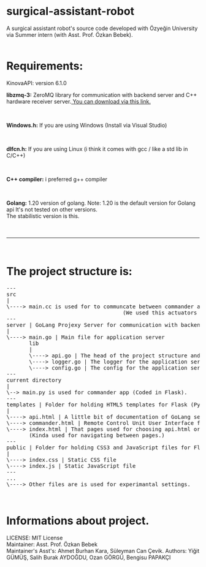 # surgical-assistant-robot
A surgical assistant robot's source code developed with Özyeğin University via Summer
intern (with Asst. Prof. Özkan Bebek).
<br>
<br>

# Requirements:

KinovaAPI: version 6.1.0
<br>

<b>libzmq-3:</b> ZeroMQ library for communication with backend server and C++ hardware receiver server.<a href="https://zeromq.org/download/"> You can download via this link.</a>

<br>

<b>Windows.h:</b> If you are using Windows (Install via Visual Studio)

<br>

<b>dlfcn.h:</b> If you are using Linux (i think it comes with gcc / like a std lib in C/C++)

<br>

<b>C++ compiler:</b> i preferred g++ compiler

<br>

<b>Golang:</b> 1.20 version of golang.
Note: 1.20 is the default version for Golang api 
It's not tested on other versions.<br>
The stabilistic version is this.<br>
<br>
<br>

---

<br>

# The project structure is:
<pre>
---
src
|
\----> main.cc is used for to communcate between commander and hardware. (Kinova KA-75+ & KA-58 Actuators)
                                    (We used this actuators for moving surgical-assistant-robot)
---
server | GoLang Projexy Server for communication with backend server and C++ hardware sender/receiver server.
|
\----> main.go | Main file for application server
       lib
       |
       \----> api.go | The head of the project structure and the api handlers for the application server.
       \----> logger.go | The logger for the application server.
       \----> config.go | The config for the application server.
---
current directory
|
\--> main.py is used for commander app (Coded in Flask).
---
templates | Folder for holding HTML5 templates for Flask (Python3 micro backend framework)
|
\----> api.html | A little bit of documentation of GoLang server usage.
\----> commander.html | Remote Control Unit User Interface for Commander.
\----> index.html | That pages used for choosing api.html or commander.html 
       (Kinda used for navigating between pages.)
---
public | Folder for holding CSS3 and JavaScript files for Flask Server. (Commander Desktop App Server)
|
\----> index.css | Static CSS file
\----> index.js | Static JavaScript file
---
...
\----> Other files are is used for experimantal settings.
</pre>
<br>

# Informations about project.

LICENSE: MIT License <br>
Maintainer: Asst. Prof. Özkan Bebek <br>
Maintainer's Asst's: Ahmet Burhan Kara, Süleyman Can Çevik.
Authors: Yiğit GÜMÜŞ, Salih Burak AYDOĞDU, Ozan GÖRGÜ, Bengisu PAPAKÇI
